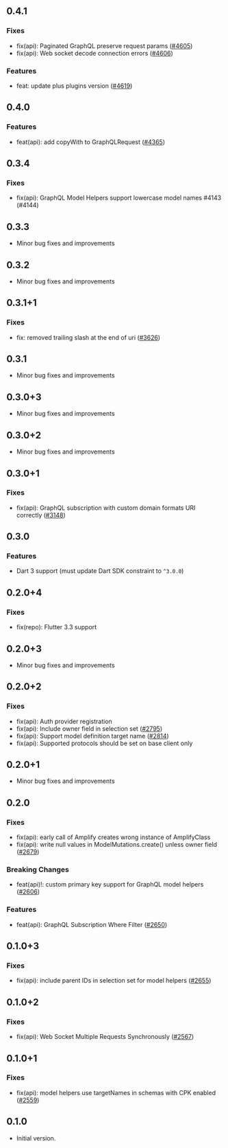 ## 0.4.1

### Fixes
- fix(api): Paginated GraphQL preserve request params ([#4605](https://github.com/aws-amplify/amplify-flutter/pull/4605))
- fix(api): Web socket decode connection errors ([#4606](https://github.com/aws-amplify/amplify-flutter/pull/4606))

### Features
- feat: update plus plugins version ([#4619](https://github.com/aws-amplify/amplify-flutter/pull/4619))

## 0.4.0

### Features
- feat(api): add copyWith to GraphQLRequest ([#4365](https://github.com/aws-amplify/amplify-flutter/pull/4365))

## 0.3.4

### Fixes
- fix(api): GraphQL Model Helpers support lowercase model names #4143 (#4144)

## 0.3.3

- Minor bug fixes and improvements

## 0.3.2

- Minor bug fixes and improvements

## 0.3.1+1

### Fixes

- fix: removed trailing slash at the end of uri ([#3626](https://github.com/aws-amplify/amplify-flutter/pull/3626))

## 0.3.1

- Minor bug fixes and improvements

## 0.3.0+3

- Minor bug fixes and improvements

## 0.3.0+2

- Minor bug fixes and improvements

## 0.3.0+1

### Fixes

- fix(api): GraphQL subscription with custom domain formats URI correctly ([#3148](https://github.com/aws-amplify/amplify-flutter/pull/3148))

## 0.3.0

### Features

- Dart 3 support (must update Dart SDK constraint to `^3.0.0`)

## 0.2.0+4

### Fixes

- fix(repo): Flutter 3.3 support

## 0.2.0+3

- Minor bug fixes and improvements

## 0.2.0+2

### Fixes

- fix(api): Auth provider registration
- fix(api): Include owner field in selection set ([#2795](https://github.com/aws-amplify/amplify-flutter/pull/2795))
- fix(api): Support model definition target name ([#2814](https://github.com/aws-amplify/amplify-flutter/pull/2814))
- fix(api): Supported protocols should be set on base client only

## 0.2.0+1

- Minor bug fixes and improvements

## 0.2.0

### Fixes

- fix(api): early call of Amplify creates wrong instance of AmplifyClass
- fix(api): write null values in ModelMutations.create() unless owner field ([#2679](https://github.com/aws-amplify/amplify-flutter/pull/2679))

### Breaking Changes

- feat(api)!: custom primary key support for GraphQL model helpers ([#2606](https://github.com/aws-amplify/amplify-flutter/pull/2606))

### Features

- feat(api): GraphQL Subscription Where Filter ([#2650](https://github.com/aws-amplify/amplify-flutter/pull/2650))

## 0.1.0+3

### Fixes

- fix(api): include parent IDs in selection set for model helpers ([#2655](https://github.com/aws-amplify/amplify-flutter/pull/2655))

## 0.1.0+2

### Fixes

- fix(api): Web Socket Multiple Requests Synchronously ([#2567](https://github.com/aws-amplify/amplify-flutter/pull/2567))

## 0.1.0+1

### Fixes

- fix(api): model helpers use targetNames in schemas with CPK enabled ([#2559](https://github.com/aws-amplify/amplify-flutter/pull/2559))

## 0.1.0

- Initial version.
